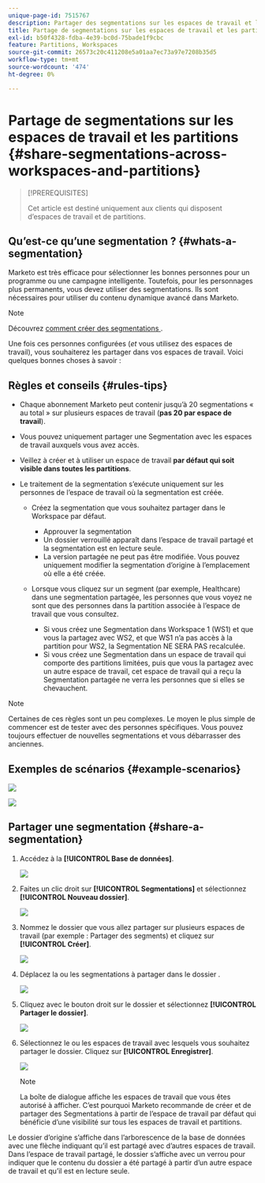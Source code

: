 ```yaml
---
unique-page-id: 7515767
description: Partager des segmentations sur les espaces de travail et les partitions - Documents Marketo - Documentation du produit
title: Partage de segmentations sur les espaces de travail et les partitions
exl-id: b50f4328-fdba-4e39-bc0d-75bade1f9cbc
feature: Partitions, Workspaces
source-git-commit: 26573c20c411208e5a01aa7ec73a97e7208b35d5
workflow-type: tm+mt
source-wordcount: '474'
ht-degree: 0%

---
```


# Partage de segmentations sur les espaces de travail et les partitions {#share-segmentations-across-workspaces-and-partitions}

>[!PREREQUISITES]
>
>Cet article est destiné uniquement aux clients qui disposent d’espaces de travail et de partitions.

## Qu’est-ce qu’une segmentation ? {#whats-a-segmentation}

Marketo est très efficace pour sélectionner les bonnes personnes pour un programme ou une campagne intelligente. Toutefois, pour les personnages plus permanents, vous devez utiliser des segmentations. Ils sont nécessaires pour utiliser du contenu dynamique avancé dans Marketo.

>[!NOTE]
>
>Découvrez [ comment créer des segmentations ](/help/marketo/product-docs/personalization/segmentation-and-snippets/segmentation/create-a-segmentation.md).

Une fois ces personnes configurées (_et_ vous utilisez des espaces de travail), vous souhaiterez les partager dans vos espaces de travail. Voici quelques bonnes choses à savoir :

## Règles et conseils {#rules-tips}

* Chaque abonnement Marketo peut contenir jusqu’à 20 segmentations « au total » sur plusieurs espaces de travail (**pas 20 par espace de travail**).
* Vous pouvez uniquement partager une Segmentation avec les espaces de travail auxquels vous avez accès.
* Veillez à créer et à utiliser un espace de travail **par défaut qui soit visible dans toutes les partitions**.

* Le traitement de la segmentation s’exécute uniquement sur les personnes de l’espace de travail où la segmentation est créée.

   * Créez la segmentation que vous souhaitez partager dans le Workspace par défaut.
      * Approuver la segmentation
      * Un dossier verrouillé apparaît dans l’espace de travail partagé et la segmentation est en lecture seule.
      * La version partagée ne peut pas être modifiée. Vous pouvez uniquement modifier la segmentation d’origine à l’emplacement où elle a été créée.

   * Lorsque vous cliquez sur un segment (par exemple, Healthcare) dans une segmentation partagée, les personnes que vous voyez ne sont que des personnes dans la partition associée à l’espace de travail que vous consultez.
      * Si vous créez une Segmentation dans Workspace 1 (WS1) et que vous la partagez avec WS2, et que WS1 n’a pas accès à la partition pour WS2, la Segmentation NE SERA PAS recalculée.
      * Si vous créez une Segmentation dans un espace de travail qui comporte des partitions limitées, puis que vous la partagez avec un autre espace de travail, cet espace de travail qui a reçu la Segmentation partagée ne verra les personnes que si elles se chevauchent.

>[!NOTE]
>
>Certaines de ces règles sont un peu complexes. Le moyen le plus simple de commencer est de tester avec des personnes spécifiques. Vous pouvez toujours effectuer de nouvelles segmentations et vous débarrasser des anciennes.

## Exemples de scénarios {#example-scenarios}

![](assets/share-segmentations-across-workspaces-and-partitions-1.png)

![](assets/share-segmentations-across-workspaces-and-partitions-2.png)

## Partager une segmentation {#share-a-segmentation}

1. Accédez à la **[!UICONTROL Base de données]**.

   ![](assets/share-segmentations-across-workspaces-and-partitions-3.png)

1. Faites un clic droit sur **[!UICONTROL Segmentations]** et sélectionnez **[!UICONTROL Nouveau dossier]**.

   ![](assets/share-segmentations-across-workspaces-and-partitions-4.png)

1. Nommez le dossier que vous allez partager sur plusieurs espaces de travail (par exemple : Partager des segments) et cliquez sur **[!UICONTROL Créer]**.

   ![](assets/share-segmentations-across-workspaces-and-partitions-5.png)

1. Déplacez la ou les segmentations à partager dans le dossier .

   ![](assets/share-segmentations-across-workspaces-and-partitions-6.png)

1. Cliquez avec le bouton droit sur le dossier et sélectionnez **[!UICONTROL Partager le dossier]**.

   ![](assets/share-segmentations-across-workspaces-and-partitions-7.png)

1. Sélectionnez le ou les espaces de travail avec lesquels vous souhaitez partager le dossier. Cliquez sur **[!UICONTROL Enregistrer]**.

   ![](assets/share-segmentations-across-workspaces-and-partitions-8.png)

   >[!NOTE]
   >
   >La boîte de dialogue affiche les espaces de travail que vous êtes autorisé à afficher. C’est pourquoi Marketo recommande de créer et de partager des Segmentations à partir de l’espace de travail par défaut qui bénéficie d’une visibilité sur tous les espaces de travail et partitions.

Le dossier d’origine s’affiche dans l’arborescence de la base de données avec une flèche indiquant qu’il est partagé avec d’autres espaces de travail. Dans l’espace de travail partagé, le dossier s’affiche avec un verrou pour indiquer que le contenu du dossier a été partagé à partir d’un autre espace de travail et qu’il est en lecture seule.
